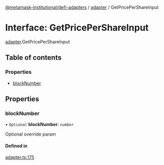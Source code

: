 [@metamask-institutional/defi-adapters](../README.md) / [adapter](../modules/adapter.md) / GetPricePerShareInput

# Interface: GetPricePerShareInput

[adapter](../modules/adapter.md).GetPricePerShareInput

## Table of contents

### Properties

- [blockNumber](adapter.GetPricePerShareInput.md#blocknumber)

## Properties

### blockNumber

• `Optional` **blockNumber**: `number`

Optional override param

#### Defined in

[adapter.ts:175](https://github.com/consensys-vertical-apps/mmi-defi-adapters/blob/e9d45bd/src/types/adapter.ts#L175)
